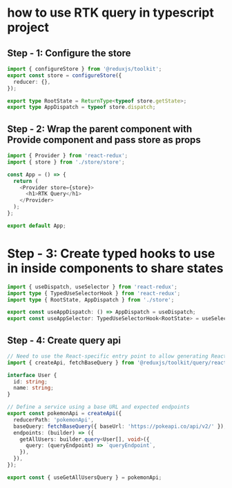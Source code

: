 # how to use RTK query in typescript project

## Step - 1: Configure the store

```ts
import { configureStore } from '@reduxjs/toolkit';
export const store = configureStore({
  reducer: {},
});

export type RootState = ReturnType<typeof store.getState>;
export type AppDispatch = typeof store.dispatch;
```

## Step - 2: Wrap the parent component with Provide component and pass store as props

```ts
import { Provider } from 'react-redux';
import { store } from './store/store';

const App = () => {
  return (
    <Provider store={store}>
      <h1>RTK Query</h1>
    </Provider>
  );
};

export default App;
```

# Step - 3: Create typed hooks to use in inside components to share states

```ts
import { useDispatch, useSelector } from 'react-redux';
import type { TypedUseSelectorHook } from 'react-redux';
import type { RootState, AppDispatch } from './store';

export const useAppDispatch: () => AppDispatch = useDispatch;
export const useAppSelector: TypedUseSelectorHook<RootState> = useSelector;
```

## Step - 4: Create query api

```ts
// Need to use the React-specific entry point to allow generating React hooks
import { createApi, fetchBaseQuery } from '@reduxjs/toolkit/query/react';

interface User {
  id: string;
  name: string;
}

// Define a service using a base URL and expected endpoints
export const pokemonApi = createApi({
  reducerPath: 'pokemonApi',
  baseQuery: fetchBaseQuery({ baseUrl: 'https://pokeapi.co/api/v2/' }),
  endpoints: (builder) => ({
    getAllUsers: builder.query<User[], void>({
      query: (queryEndpoint) => `queryEndpoint`,
    }),
  }),
});

export const { useGetAllUsersQuery } = pokemonApi;
```
